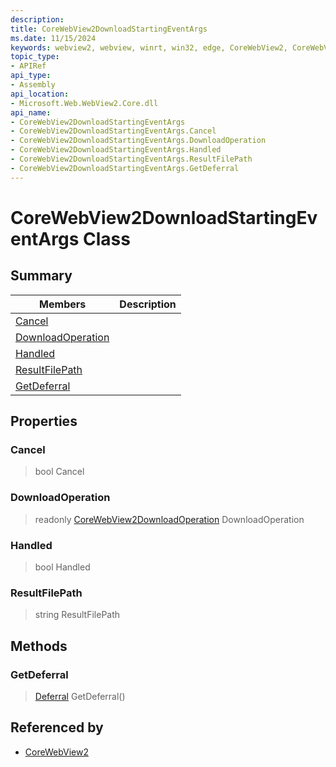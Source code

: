 ```yaml
---
description: 
title: CoreWebView2DownloadStartingEventArgs
ms.date: 11/15/2024
keywords: webview2, webview, winrt, win32, edge, CoreWebView2, CoreWebView2Controller, browser control, edge html, CoreWebView2DownloadStartingEventArgs
topic_type:
- APIRef
api_type:
- Assembly
api_location:
- Microsoft.Web.WebView2.Core.dll
api_name:
- CoreWebView2DownloadStartingEventArgs
- CoreWebView2DownloadStartingEventArgs.Cancel
- CoreWebView2DownloadStartingEventArgs.DownloadOperation
- CoreWebView2DownloadStartingEventArgs.Handled
- CoreWebView2DownloadStartingEventArgs.ResultFilePath
- CoreWebView2DownloadStartingEventArgs.GetDeferral
---
```


# CoreWebView2DownloadStartingEventArgs Class



## Summary

Members|Description
--|--
[Cancel](#cancel) | 
[DownloadOperation](#downloadoperation) | 
[Handled](#handled) | 
[ResultFilePath](#resultfilepath) | 
[GetDeferral](#getdeferral) | 

## Properties

### Cancel

>  bool Cancel

### DownloadOperation

> readonly  [CoreWebView2DownloadOperation](corewebview2downloadoperation.md) DownloadOperation

### Handled

>  bool Handled

### ResultFilePath

>  string ResultFilePath



## Methods

### GetDeferral

> [Deferral](/uwp/api/Windows.Foundation.Deferral) GetDeferral()






## Referenced by

- [CoreWebView2](corewebview2.md)
